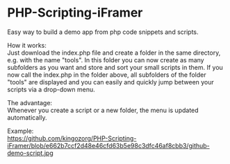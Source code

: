 # PHP-Scripting-iFramer
Easy way to build a demo app from php code snippets and scripts.

How it works: <br>
Just download the index.php file and create a folder in the same directory, e.g. with the name "tools". 
In this folder you can now create as many subfolders as you want and store and sort your small scripts in them. 
If you now call the index.php in the folder above, all subfolders of the folder "tools" are displayed 
and you can easily and quickly jump between your scripts via a drop-down menu. 

The advantage:<br> 
Whenever you create a script or a new folder, the menu is updated automatically. 

Example:<br> 
https://github.com/kingozorg/PHP-Scripting-iFramer/blob/e662b7ccf2d48e46cfd63b5e98c3dfc46af8cbb3/github-demo-script.jpg
